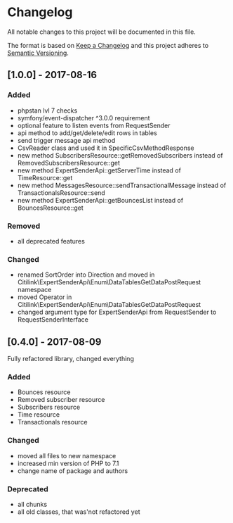 # Changelog
All notable changes to this project will be documented in this file.

The format is based on [Keep a Changelog](http://keepachangelog.com/en/1.0.0/)
and this project adheres to [Semantic Versioning](http://semver.org/spec/v2.0.0.html).
## [1.0.0] - 2017-08-16
### Added
- phpstan lvl 7 checks
- symfony/event-dispatcher ^3.0.0 requirement
- optional feature to listen events from RequestSender
- api method to add/get/delete/edit rows in tables
- send trigger message api method
- CsvReader class and used it in SpecificCsvMethodResponse
- new method SubscribersResource::getRemovedSubscribers instead of RemovedSubscribersResource::get
- new method ExpertSenderApi::getServerTime instead of TimeResource::get
- new method MessagesResource::sendTransactionalMessage instead of TransactionalsResource::send
- new method ExpertSenderApi::getBouncesList instead of BouncesResource::get
### Removed
- all deprecated features
### Changed
- renamed SortOrder into Direction and moved in Citilink\ExpertSenderApi\Enum\DataTablesGetDataPostRequest namespace
- moved Operator in Citilink\ExpertSenderApi\Enum\DataTablesGetDataPostRequest
- changed argument type for ExpertSenderApi from RequestSender to RequestSenderInterface

## [0.4.0] - 2017-08-09
Fully refactored library, changed everything
### Added 
- Bounces resource
- Removed subscriber resource
- Subscribers resource
- Time resource
- Transactionals resource
### Changed
- moved all files to new namespace
- increased min version of PHP to 7.1
- change name of package and authors
### Deprecated
- all chunks
- all old classes, that was'not refactored yet
